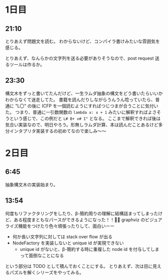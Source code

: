 # 1日目

## 21:10

とりあえず問題文を読む。
わからないけど、コンパイラ書けみたいな雰囲気を感じる。

とりあえず、なんらかの文字列を送る必要がありそうなので、post request 送るツールは作るか。

## 23:30

構文木をずっと書いてたんだけど、一生ラムダ抽象の構文をどう書いたらいいかわからなくて迷走してた。
書籍を読んだりしながらうんうん唸っていたら、普通に "L〇" の後に ICFP を一個読むようにすればつじつまが合うことに気付いた。
つまり、普通に一引数関数の `lambda x: x + 1` みたいに解釈すればよさそうという感じで、この例だと `L# B+ v# I"` となる。
ここまで解釈できれば後は気合い実装なので、明日やろう。形無しラムダ計算、本は読んだことあるけど多分インタプリタ実装するの初めてなので楽しみ～～

# 2日目

## 6:45

抽象構文木の実装始まり。

## 13:54

何度もリファクタリングをしたり、β-簡約周りの理解に結構詰まってしまったけど、ある程度まともなパースができるようになった！！🎉🎉
graphviz のビジュアライズ機能をつけたり色々頑張ったりして、面白いーー

- 何か長い文字列に対しては stack over flow が出る
- NodeFactory を実装しないと unique id が実現できない
    - unique id がないと、β-簡約する時に重複した node id を付与してしまって面倒なことになる

という部分は TODO として積んでおくことにする。
とりあえず、次は目に見えるパズルを解くシリーズをやってみる。

